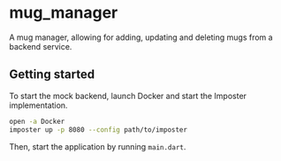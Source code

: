 # mug_manager

A mug manager, allowing for adding, updating and deleting mugs from a backend service.

## Getting started

To start the mock backend, launch Docker and start the Imposter implementation.

```bash
open -a Docker
imposter up -p 8080 --config path/to/imposter
```

Then, start the application by running `main.dart`.